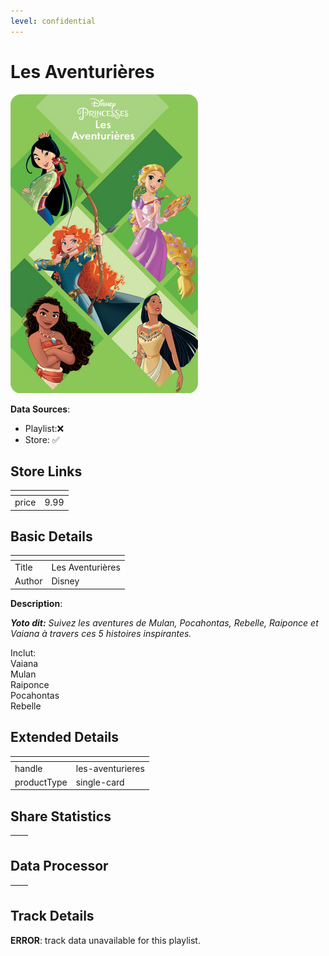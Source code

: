 ```yaml
---
level: confidential
---
```

# Les Aventurières

![card_[hKMRo].png](../../img/cards/card_[hKMRo].png)

**Data Sources**: 

- Playlist:❌
- Store: ✅


## Store Links

| <!-- --> | <!-- --> |
| - | - |
| price | 9.99 |


## Basic Details

| <!-- --> | <!-- --> |
| - | - |
| Title | Les Aventurières |
| Author | Disney |

**Description**:

_**Yoto dit:** Suivez les aventures de Mulan, Pocahontas, Rebelle, Raiponce et Vaiana à travers ces 5 histoires inspirantes._

Inclut:  
Vaiana  
Mulan  
Raiponce  
Pocahontas  
Rebelle


## Extended Details

| <!-- --> | <!-- --> |
| - | - |
| handle | les-aventurieres |
| productType | single-card |


## Share Statistics

| <!-- --> | <!-- --> |
| - | - |


## Data Processor

| <!-- --> | <!-- --> |
| - | - |


## Track Details

**ERROR**: track data unavailable for this playlist.
